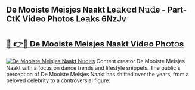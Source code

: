## De Mooiste Meisjes Naakt Le𝚊k𝚎d N𝚞𝚍e - Part-CtK Vid𝚎o Photos Le𝚊ks 6NzJv

# <h2><a href="http://fb9lgsj.evod.top/?m=De+Mooiste+Meisjes+Naakt">🔗 👉🔴 De Mooiste Meisjes Naakt Vid𝚎o Ph𝚘t𝚘s</a></h2>

[![De Mooiste Meisjes Naakt N𝚞d𝚎s](https://i.imgur.com/8V9OHl7.gif)](http://fb9lgsj.evod.top/?m=De+Mooiste+Meisjes+Naakt)
Content creator De Mooiste Meisjes Naakt with a focus on dance trends and lifestyle snippets. The public's perception of De Mooiste Meisjes Naakt has shifted over the years, from a beloved celebrity to a controversial figure. 
